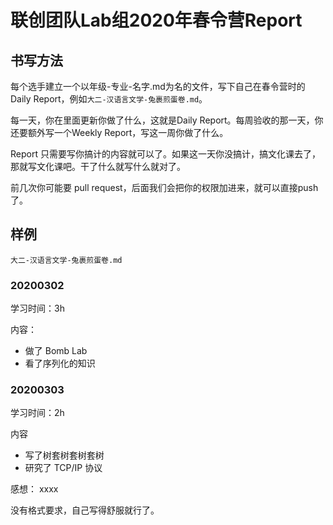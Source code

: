 # 联创团队Lab组2020年春令营Report
## 书写方法

每个选手建立一个以年级-专业-名字.md为名的文件，写下自己在春令营时的 Daily Report，例如`大二-汉语言文学-兔裹煎蛋卷.md`。

每一天，你在里面更新你做了什么，这就是Daily Report。每周验收的那一天，你还要额外写一个Weekly Report，写这一周你做了什么。

Report 只需要写你搞计的内容就可以了。如果这一天你没搞计，搞文化课去了，那就写文化课吧。干了什么就写什么就对了。

前几次你可能要 pull request，后面我们会把你的权限加进来，就可以直接push了。

## 样例

`大二-汉语言文学-兔裹煎蛋卷.md`

### 20200302

学习时间：3h

内容：
- 做了 Bomb Lab
- 看了序列化的知识

### 20200303

学习时间：2h

内容
- 写了树套树套树套树
- 研究了 TCP/IP 协议

感想：
xxxx

没有格式要求，自己写得舒服就行了。
